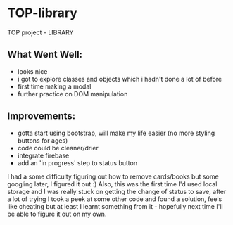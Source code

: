 # TOP-library
TOP project - LIBRARY


## What Went Well: 
* looks nice
* i got to explore classes and objects which i hadn't done a lot of before
* first time making a modal
* further practice on DOM manipulation

## Improvements:
* gotta start using bootstrap, will make my life easier (no more styling buttons for ages)
* code could be cleaner/drier
* integrate firebase
* add an 'in progress' step to status button

I had a some difficulty figuring out how to remove cards/books but some googling later, I figured it out :)
Also, this was the first time I'd used local storage and I was really stuck on getting the change of status to save, after a lot of trying I took a peek at some other code and found a solution, feels like cheating but at least I learnt something from it - hopefully next time I'll be able to figure it out on my own.
